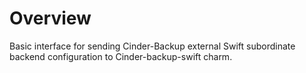 # Overview

Basic interface for sending Cinder-Backup external Swift subordinate backend configuration to Cinder-backup-swift charm.

